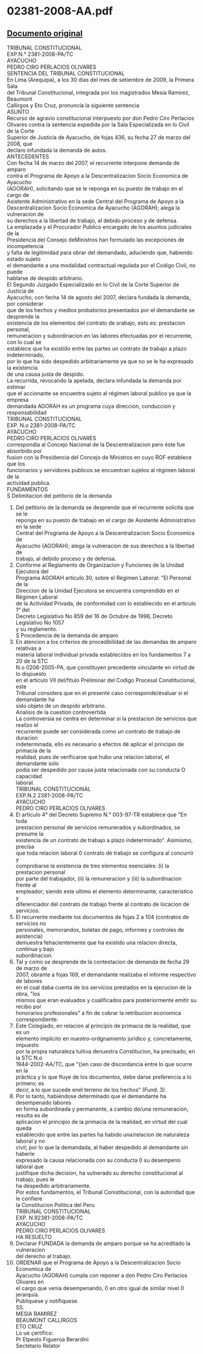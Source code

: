
02381-2008-AA.pdf
=================
  
[Documento original](https://www.tc.gob.pe/jurisprudencia/2009/02381-2008-AA.pdf)  
---  
TRIBUNAL CONSTITUCIONAL  
EXP.N.° 2381-2008-PA/TC  
AYACUCHO  
PEDRO CIRO PERLACIOS OLIVARES  
SENTENCIA DEL TRIBUNAL CONSTITUCIONAL  
En Lima (Arequipa), a los 30 dias del mes de setiembre de 2009, la Primera Sala  
del Tribunal Constitucional, integrada por los magistrados Mesia Ramirez, Beaumont  
Callirgos y Eto Cruz, pronuncia la siguiente sentencia  
ASUNTO  
Recurso de agravio constitucional interpuesto por don Pedro Ciro Perlacios  
Olivares contra la sentencia expedida por la Sala Especializada en lo Civil de la Corte  
Superior de Justicia de Ayacucho, de fojas 436, su fecha 27 de marzo del 2008, que  
declaro infundada la demanda de autos.  
ANTECEDENTES  
Con fecha 14 de marzo del 2007, el recurrente interpone demanda de amparo  
contra el Programa de Apoyo a la Descentralizacion Socio Economica de Ayacucho  
(AGORAH), solicitando que se le reponga en su puesto de trabajo en el cargo de  
Asistente Administrativo en la sede Central del Programa de Apoyo a la  
Descentralizacion Socio Economica de Ayacucho (AGORAH); alega la vulneracion de  
su derechos a la libertad de trabajo, al debido proceso y de defensa.  
La emplazada y el Procurador Publico encargado de los asuntos judiciales de la  
Presidencia del Consejo deMinistros han formulado las excepciones de incompetencia  
y falta de legitimidad para obrar del demandado, aduciendo que, habiendo estado sujeto  
el demandante a una modalidad contractual regulada por el Codigo Civil, no puede  
hablarse de despido arbitrario.  
El Segundo Juzgado Especializado en lo Civil de la Corte Superior de Justicia de  
Ayacucho, con fecha 14 de agosto del 2007, declara fundada la demanda, por considerar  
que de los hechos y medios probatorios presentados por el demandante se desprende la  
existencia de los elementos del contrato de srabajo, esto es: prestacion personal,  
remuneracion y subordinacion en las labores efectuadas por el recurrente, con lo cual se  
establece que ha existido entre las partes un contrato de trabajo a plazo indeterminado,  
por lo que ha sido despedido arbitrariamente ya que no se le ha expresado la existencia  
de una causa justa de despido.  
La recurrida, revocando la apelada, declara infundada la demanda por estimar  
que el accionante se encuentra sujeto al régimen laboral publico ya que la empresa  
demandada AGORAH es un programa cuya direccion, conduccion y responsabilidad  
TRIBUNAL CONSTITUCIONAL  
EXP. N.o 2381-2008-PA/TC  
AYACUCHO  
PEDRO CIRO PERLACIOS OLIVARES  
correspondia al Concejo Nacional de la Descentralizacion pero éste fue absorbido por  
fusion con la Presidencia del Concejo de Ministros en cuyo ROF establece que los  
funcionarios y servidores publicos se encuentran sujetos al régimen laboral de la  
actividad publica.  
FUNDAMENTOS  
S Delimitacion del petitorio de la demanda  
1. Del petitorio de la demanda se desprende que el recurrente solicita que se le  
reponga en su puesto de trabajo en el cargo de Asistente Administrativo en la sede  
Central del Programa de Apoyo a la Descentralizacion Socio Economica de  
Ayacucho (AGORAH); alega la vulneracion de sus derechos a la libertad de  
trabajo, al debido proceso y de defensa.  
2. Conforme al Reglamento de Organizacion y Funciones de la Unidad Ejecutora del  
Programa AGORAH articulo 30, sobre el Régimen Laboral: "El Personal de la  
Direccion de la Unidad Ejecutora se encuentra comprendido en el Régimen Laboral  
de la Actividad Privada, de conformidad con lo establecido en el articulo 1° del  
Decreto Legislativo No 859 del 16 de Octubre de 1996, Decreto Legislativo No 1057  
y su reglamento.  
S Procedencia de la demanda de amparo  
3. En atencion a los criterios de procedibilidad de las demandas de amparo relativas a  
materia laboral individual privada establecidos en los fundamentos 7 a 20 de la STC  
N.o 0206-2005-PA, que çonstituyen precedente vinculante en virtud de lo dispuesto  
en el articulo VII del/fitulo Preliminar del Codigo Procesal Constitucional, este  
Tribunal considera que en el presente caso corresponde/évaluar si el demandante ha  
sido objeto de un despido arbitrario.  
Analisis de la cuestion controvertida  
La controversia se centra en determinar si la prestacion de servicios que realizo el  
recurrente puede ser considerada como un contrato de trabajo de duracion  
indeterminada, ello es necesario a efectos dé aplicar el principio de primacia de la  
realidad, pues de verificarse que hubo una relacion laboral, el demandante solo  
podia ser despedido por causa justa relacionada con su conducta O capacidad  
laboral.  
TRIBUNAL CONSTITUCIONAL  
EXP.N.2 2381-2008-PA/TC  
AYACUCHO  
PEDRO CIRO PERLACIOS OLIVARES  
5. El articulo 4° del Decreto Supremo N.° 003-97-TR establece que "En toda  
prestacion personal de servicios remunerados y subordinados, se presume la  
existencia de un contrato de trabajo a plazo indeterminado". Asimismo, precisa  
que toda relacion laboral 0 contrato de trabajo se configura al concurrir y  
comprobarse la existencia de tres elementos esenciales: (i) la prestacion personal  
por parte del trabajador, (ii) la remuneracion y (iii) la subordinacion frente al  
empleador; siendo este ultimo el elemento determinante, caracteristico y  
diferenciador del contrato de trabajo frente al contrato de locacion de servicios.  
6. El recurrente mediante los documentos de fojas 2 a 104 (contratos de servicios no  
personales, memorandos, boletas de pago, informes y controles de asistencia)  
demuestra fehacientemente que ha existido una relacion directa, continua y bajo  
subordinacion.  
7. Tal y como se desprende de la contestacion de demanda de fecha 29 de marzo de  
2007, obrante a fojas 169, el demandante realizaba el informe respectivo de labores  
en el cual daba cuenta de los servicios prestados en la ejecucion de la obra, "los  
mismos que eran evaluados y cualificados para posteriormente emitir su recibo por  
honorarios profesionales" a fin de cobrar la retribucion economica correspondiente.  
8. Este Colegiado, en relacion al principio de primacia de la realidad, que es un  
elemento implicito en nuestro-ordgnamiento juridico y, concretamente, impuesto  
por la propia naturaleza tuitiva denuestra Constitucion, ha precisado, en la STC N.o  
1944-2002-AA/TC, que "()en caso de discordancia entre lo que ocurre en la  
prâctica y lo que fluye de los documentos, debe darse preferencia a lo primero; es  
decir, a lo que sucede enel terreno de los hechos" (Fund. 3).  
9. Por lo tanto, habiéndose determinado que el demandante ha desempenado labores  
en forma subordinada y permanente, a cambio de/una remuneracion, resulta es de  
aplicacion el principio de la primacia de la realidad, en virtud del cual queda  
establecido que entre las partes ha habido una/relacion de naturaleza laboral y no  
civil; por lo que la demandada, al haber despedido al demandante sin haberle  
expresado la causa relacionada con su conducta 0 su desempeno laboral que  
justifique dicha decision, ha vulnerado su derecho constitucional al trabajo, pues le  
ha despedido arbitrariamente.  
Por estos fundamentos, el Tribunal Conistitucional, con la autoridad que le confiere  
la Constitucion Politica del Peru  
TRIBUNAL CONSTITUCIONAL  
EXP. N.92381-2008-PA/TC  
AYACUCHO  
PEDRO CIRO PERLACIOS OLIVARES  
HA RESUELTO  
1. Declarar FUNDADA la demanda de amparo porque se ha acreditado la vulneracion  
del derecho al trabajo.  
2. ORDENAR que el Programa de Apoyo a la Descentralizacion Socio Economica de  
Ayacucho (AGORAH) cumpla con reponer a don Pedro Ciro Perlacios Olivares en  
el cargo que venia desempenando, 0 en otro igual de similar nivel 0 jerarquia.  
Publiquese y notifiquese.  
SS.  
MESIA RAMIREZ  
BEAUMONT CALLIRGOS  
ETO CRUZ  
Lo ue çertifico:  
Pr Etpesto Figueroa Berardini  
Sectetario Relator